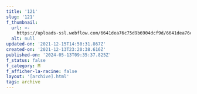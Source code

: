 ```yaml
---
title: '121'
slug: '121'
f_thumbnail:
  url: >-
    https://uploads-ssl.webflow.com/6641dea76c75d9b6904dcf9d/6641dea76c75d9b6904dd261_121.jpg
  alt: null
updated-on: '2021-12-15T14:50:31.867Z'
created-on: '2021-12-13T23:20:38.616Z'
published-on: '2024-05-13T09:35:37.825Z'
f_status: false
f_category: M
f_afficher-la-racine: false
layout: '[archive].html'
tags: archive
---
```



